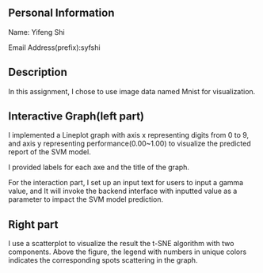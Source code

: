 ## Personal Information
Name: Yifeng Shi

Email Address(prefix):syfshi
## Description
In this assignment, I chose to use image data named Mnist for visualization.
## Interactive Graph(left part)
I implemented a Lineplot graph with axis x representing digits from 0 to 9, and axis y representing performance(0.00~1.00) to visualize the predicted report of the SVM model.

I provided labels for each axe and the title of the graph.

For the interaction part, I set up an input text for users to input a gamma value, and It will invoke the backend interface with inputted value as a parameter to impact the SVM model prediction.

## Right part
I use a scatterplot to visualize the result the t-SNE algorithm with two components.
Above the figure, the legend with numbers in unique colors indicates the corresponding spots scattering in the graph.